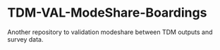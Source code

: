 # TDM-VAL-ModeShare-Boardings

Another repository to validation modeshare between TDM outputs and survey data.
